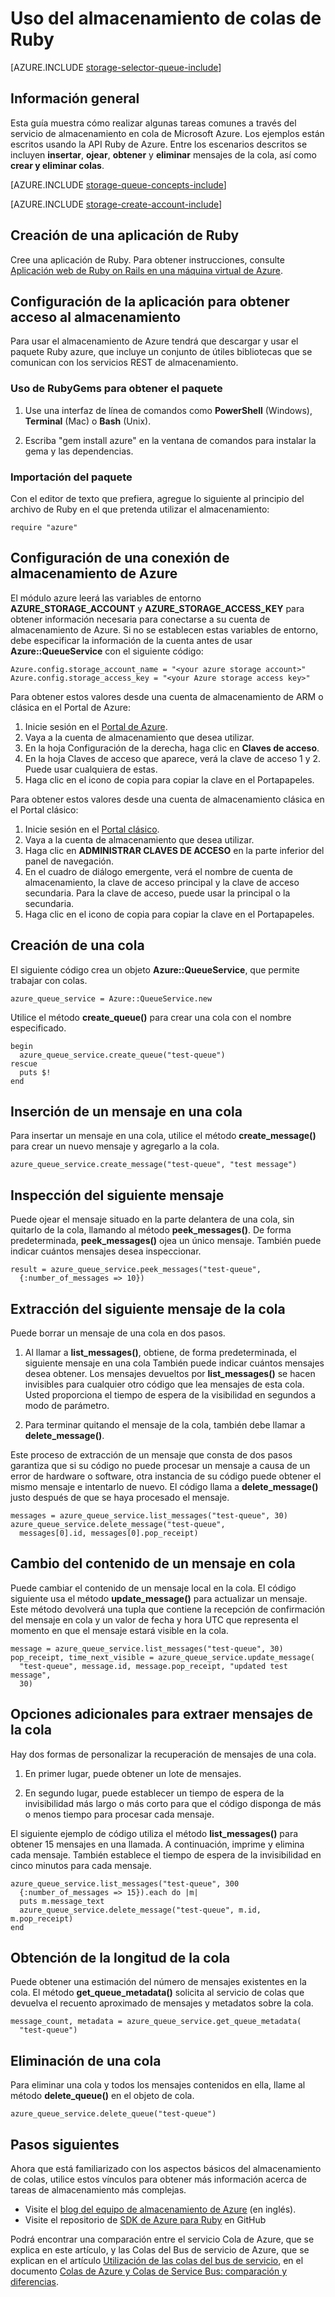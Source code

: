 <properties 
	pageTitle="Uso del almacenamiento de colas de Ruby | Microsoft Azure" 
	description="Aprenda a utilizar el servicio Cola de Azure para crear y eliminar colas e insertar, obtener y eliminar mensajes. Los ejemplos están escritos en Ruby." 
	services="storage" 
	documentationCenter="ruby" 
	authors="rmcmurray" 
	manager="wpickett" 
	editor=""/>

<tags 
	ms.service="storage" 
	ms.workload="storage" 
	ms.tgt_pltfrm="na" 
	ms.devlang="ruby" 
	ms.topic="article" 
	ms.date="02/23/2016" 
	ms.author="robmcm"/>


# Uso del almacenamiento de colas de Ruby

[AZURE.INCLUDE [storage-selector-queue-include](../../includes/storage-selector-queue-include.md)]

## Información general

Esta guía muestra cómo realizar algunas tareas comunes a través del servicio de almacenamiento en cola de Microsoft Azure. Los ejemplos están escritos usando la API Ruby de Azure. Entre los escenarios descritos se incluyen **insertar**, **ojear**, **obtener** y **eliminar** mensajes de la cola, así como **crear y eliminar colas**.

[AZURE.INCLUDE [storage-queue-concepts-include](../../includes/storage-queue-concepts-include.md)]

[AZURE.INCLUDE [storage-create-account-include](../../includes/storage-create-account-include.md)]

## Creación de una aplicación de Ruby

Cree una aplicación de Ruby. Para obtener instrucciones, consulte [Aplicación web de Ruby on Rails en una máquina virtual de Azure](../virtual-machines/virtual-machines-linux-classic-ruby-rails-web-app.md).

## Configuración de la aplicación para obtener acceso al almacenamiento

Para usar el almacenamiento de Azure tendrá que descargar y usar el paquete Ruby azure, que incluye un conjunto de útiles bibliotecas que se comunican con los servicios REST de almacenamiento.

### Uso de RubyGems para obtener el paquete

1. Use una interfaz de línea de comandos como **PowerShell** (Windows), **Terminal** (Mac) o **Bash** (Unix).

2. Escriba "gem install azure" en la ventana de comandos para instalar la gema y las dependencias.

### Importación del paquete

Con el editor de texto que prefiera, agregue lo siguiente al principio del archivo de Ruby en el que pretenda utilizar el almacenamiento:

	require "azure"

## Configuración de una conexión de almacenamiento de Azure

El módulo azure leerá las variables de entorno **AZURE\_STORAGE\_ACCOUNT** y **AZURE\_STORAGE\_ACCESS\_KEY** para obtener información necesaria para conectarse a su cuenta de almacenamiento de Azure. Si no se establecen estas variables de entorno, debe especificar la información de la cuenta antes de usar **Azure::QueueService** con el siguiente código:

	Azure.config.storage_account_name = "<your azure storage account>"
	Azure.config.storage_access_key = "<your Azure storage access key>"

 
Para obtener estos valores desde una cuenta de almacenamiento de ARM o clásica en el Portal de Azure:

1. Inicie sesión en el [Portal de Azure](https://portal.azure.com).
2. Vaya a la cuenta de almacenamiento que desea utilizar.
3. En la hoja Configuración de la derecha, haga clic en **Claves de acceso**.
4. En la hoja Claves de acceso que aparece, verá la clave de acceso 1 y 2. Puede usar cualquiera de estas. 
5. Haga clic en el icono de copia para copiar la clave en el Portapapeles. 

Para obtener estos valores desde una cuenta de almacenamiento clásica en el Portal clásico:

1. Inicie sesión en el [Portal clásico](https://manage.windowsazure.com).
2. Vaya a la cuenta de almacenamiento que desea utilizar.
3. Haga clic en **ADMINISTRAR CLAVES DE ACCESO** en la parte inferior del panel de navegación.
4. En el cuadro de diálogo emergente, verá el nombre de cuenta de almacenamiento, la clave de acceso principal y la clave de acceso secundaria. Para la clave de acceso, puede usar la principal o la secundaria. 
5. Haga clic en el icono de copia para copiar la clave en el Portapapeles.

## Creación de una cola

El siguiente código crea un objeto **Azure::QueueService**, que permite trabajar con colas.

	azure_queue_service = Azure::QueueService.new

Utilice el método **create\_queue()** para crear una cola con el nombre especificado.

	begin
	  azure_queue_service.create_queue("test-queue")
	rescue
	  puts $!
	end

## Inserción de un mensaje en una cola

Para insertar un mensaje en una cola, utilice el método **create\_message()** para crear un nuevo mensaje y agregarlo a la cola.

	azure_queue_service.create_message("test-queue", "test message")

## Inspección del siguiente mensaje

Puede ojear el mensaje situado en la parte delantera de una cola, sin quitarlo de la cola, llamando al método **peek\_messages()**. De forma predeterminada, **peek\_messages()** ojea un único mensaje. También puede indicar cuántos mensajes desea inspeccionar.

	result = azure_queue_service.peek_messages("test-queue",
	  {:number_of_messages => 10})

## Extracción del siguiente mensaje de la cola

Puede borrar un mensaje de una cola en dos pasos.

1. Al llamar a **list\_messages()**, obtiene, de forma predeterminada, el siguiente mensaje en una cola También puede indicar cuántos mensajes desea obtener. Los mensajes devueltos por **list\_messages()** se hacen invisibles para cualquier otro código que lea mensajes de esta cola. Usted proporciona el tiempo de espera de la visibilidad en segundos a modo de parámetro.

2. Para terminar quitando el mensaje de la cola, también debe llamar a **delete\_message()**.

Este proceso de extracción de un mensaje que consta de dos pasos garantiza que si su código no puede procesar un mensaje a causa de un error de hardware o software, otra instancia de su código puede obtener el mismo mensaje e intentarlo de nuevo. El código llama a **delete\_message()** justo después de que se haya procesado el mensaje.

	messages = azure_queue_service.list_messages("test-queue", 30)
	azure_queue_service.delete_message("test-queue", 
	  messages[0].id, messages[0].pop_receipt)

## Cambio del contenido de un mensaje en cola

Puede cambiar el contenido de un mensaje local en la cola. El código siguiente usa el método **update\_message()** para actualizar un mensaje. Este método devolverá una tupla que contiene la recepción de confirmación del mensaje en cola y un valor de fecha y hora UTC que representa el momento en que el mensaje estará visible en la cola.

	message = azure_queue_service.list_messages("test-queue", 30)
	pop_receipt, time_next_visible = azure_queue_service.update_message(
	  "test-queue", message.id, message.pop_receipt, "updated test message", 
	  30)

## Opciones adicionales para extraer mensajes de la cola

Hay dos formas de personalizar la recuperación de mensajes de una cola.

1. En primer lugar, puede obtener un lote de mensajes.

2. En segundo lugar, puede establecer un tiempo de espera de la invisibilidad más largo o más corto para que el código disponga de más o menos tiempo para procesar cada mensaje.

El siguiente ejemplo de código utiliza el método **list\_messages()** para obtener 15 mensajes en una llamada. A continuación, imprime y elimina cada mensaje. También establece el tiempo de espera de la invisibilidad en cinco minutos para cada mensaje.

	azure_queue_service.list_messages("test-queue", 300
	  {:number_of_messages => 15}).each do |m|
	  puts m.message_text
	  azure_queue_service.delete_message("test-queue", m.id, m.pop_receipt)
	end

## Obtención de la longitud de la cola

Puede obtener una estimación del número de mensajes existentes en la cola. El método **get\_queue\_metadata()** solicita al servicio de colas que devuelva el recuento aproximado de mensajes y metadatos sobre la cola.

	message_count, metadata = azure_queue_service.get_queue_metadata(
	  "test-queue")

## Eliminación de una cola

Para eliminar una cola y todos los mensajes contenidos en ella, llame al método **delete\_queue()** en el objeto de cola.

	azure_queue_service.delete_queue("test-queue")

## Pasos siguientes

Ahora que está familiarizado con los aspectos básicos del almacenamiento de colas, utilice estos vínculos para obtener más información acerca de tareas de almacenamiento más complejas.

- Visite el [blog del equipo de almacenamiento de Azure](http://blogs.msdn.com/b/windowsazurestorage/) (en inglés).
- Visite el repositorio de [SDK de Azure para Ruby](https://github.com/WindowsAzure/azure-sdk-for-ruby) en GitHub

Podrá encontrar una comparación entre el servicio Cola de Azure, que se explica en este artículo, y las Colas del Bus de servicio de Azure, que se explican en el artículo [Utilización de las colas del bus de servicio](/develop/ruby/how-to-guides/service-bus-queues/), en el documento [Colas de Azure y Colas de Service Bus: comparación y diferencias](../service-bus/service-bus-azure-and-service-bus-queues-compared-contrasted.md).
 

<!---HONumber=AcomDC_0323_2016-->